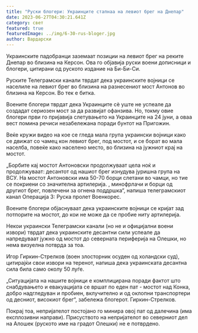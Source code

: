 ```yaml
---
title: "Руски блогери: Украинците стапнаа на левиот брег на Днепар"
date: 2023-06-27T04:30:21.641Z
category: свет
featured: true
featuredImage: ../img/6-30-rus-bloger.jpg
author: Вардарски
---
```

Украинските падобранци заземаат позиции на левиот брег на реките Днепар во близина на Керсон. Ова го објавија руски воени дописници и блогери, цитирани од руското издание на Би-Би-Си.

Руските Телеграмски канали тврдат дека украинските војници се населиле на левиот брег во близина на разнесениот мост Антонов во близина на Керсон. Во тек е битка.

Воените блогери тврдат дека Украинците сè уште не успеале да создадат сериозен мост за да развијат офанзива. Но, токму овие блогери први го пријавија слетувањето на Украинците на 24 јуни, а оваа вест помина речиси незабележана поради бунтот на Пригожин.

Веќе кружи видео на кое се гледа мала група украински војници како се движат со чамец кон левиот брег, под мостот, и се борат во мала населба, повеќе како населено место, во близина на јужниот крај на мостот.

„Борбите кај мостот Антоновски продолжуваат цела ноќ и продолжуваат: десантот од нашиот брег изнудува јуришна група на ВСУ. На мостот Антоновски има 50-70 борци слетани во чамци, но тие се покриени со значителна артилерија. , минофрлачи и борци од другиот брег, повлечени за огнена поддршка“, напиша телеграмскиот канал Операција З: Руска пролет Военкорес.

Воените блогери објаснуваат дека украинските војници се кријат зад потпорите на мостот, до кои не може да се пробие ниту артилерија.

Некои украински Телеграмски канали (но не и официјални воени извори) тврдат дека украинските десантни сили успеале да напредуваат јужно од мостот до северната периферија на Олешки, но нема визуелна потврда за тоа.

Игор Гиркин-Стрелков (воен злосторник осуден од холандски суд), цитирајќи свои извори на теренот, напиша дека украинската десантна сила била само околу 50 луѓе.

„Ситуацијата на нашите војници е комплицирана поради фактот што снабдувањето и евакуацијата се вршат по еден пат - мостот над Конка, добро надгледуван и пробиен, вклучително и од оклопни транспортери од десниот, високиот брег“, забележа блогерот. Гиркин-Стрелков.

Покрај тоа, непријателот постојано го минира овој пат од далечина (има експлозивни направи). Присуството на непријателот во северниот дел на Алошек (руското име на градот Олешки) не е потврдено.